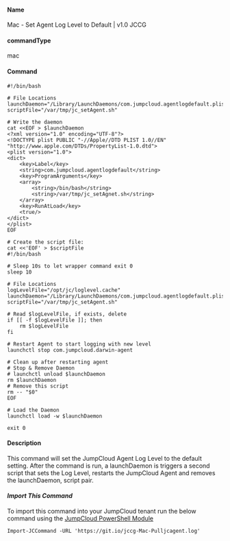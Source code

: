 #### Name

Mac - Set Agent Log Level to Default | v1.0 JCCG

#### commandType

mac

#### Command

```
#!/bin/bash

# File Locations
launchDaemon="/Library/LaunchDaemons/com.jumpcloud.agentlogdefault.plist"
scriptFile="/var/tmp/jc_setAgent.sh"

# Write the daemon
cat <<EOF > $launchDaemon
<?xml version="1.0" encoding="UTF-8"?>
<!DOCTYPE plist PUBLIC "-//Apple//DTD PLIST 1.0//EN" "http://www.apple.com/DTDs/PropertyList-1.0.dtd">
<plist version="1.0">
<dict>
	<key>Label</key>
	<string>com.jumpcloud.agentlogdefault</string>
	<key>ProgramArguments</key>
	<array>
		<string>/bin/bash</string>
		<string>/var/tmp/jc_setAgnet.sh</string>
	</array>
    <key>RunAtLoad</key>
	<true/>
</dict>
</plist>
EOF

# Create the script file:
cat <<'EOF' > $scriptFile
#!/bin/bash

# Sleep 10s to let wrapper command exit 0
sleep 10

# File Locations
logLevelFile="/opt/jc/loglevel.cache"
launchDaemon="/Library/LaunchDaemons/com.jumpcloud.agentlogdefault.plist"
scriptFile="/var/tmp/jc_setAgent.sh"

# Read $logLevelFile, if exists, delete
if [[ -f $logLevelFile ]]; then
    rm $logLevelFile
fi

# Restart Agent to start logging with new level
launchctl stop com.jumpcloud.darwin-agent

# Clean up after restarting agent
# Stop & Remove Daemon
# launchctl unload $launchDaemon
rm $launchDaemon
# Remove this script
rm -- "$0"
EOF

# Load the Daemon
launchctl load -w $launchDaemon

exit 0
```

#### Description

This command will set the JumpCloud Agent Log Level to the default setting. After the command is run, a launchDaemon is triggers a second script that sets the Log Level, restarts the JumpCloud Agent and removes the launchDaemon, script pair.

#### *Import This Command*

To import this command into your JumpCloud tenant run the below command using the [JumpCloud PowerShell Module](https://github.com/TheJumpCloud/support/wiki/Installing-the-JumpCloud-PowerShell-Module)

```
Import-JCCommand -URL 'https://git.io/jccg-Mac-Pulljcagent.log'
```
